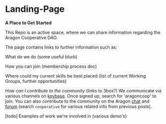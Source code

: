 # Landing-Page
**A Place to Get Started**

This Repo is an active space, where we can share information regarding the Aragon Cooperative DAO.

The page contains links to further information such as:

What do we do (some useful blurb)

How you can join (membership process doc)

Where could my current skills be best placed (list of current Working Groups, further opportunities)

*How can I contribute to the community* (links to 3box?)
We communicate via various channels on [keybase](https://keybase.io/). Once signed up, search for 'aragoncoop' to join.
You can also contribute to the community on the Aragon [chat](https://aragon.chat/) and [forum](https://forum.aragon.org) (search `cooperative` for various related info from previous posts).

[todo]
Examples of work we're involved in (various demo's)
